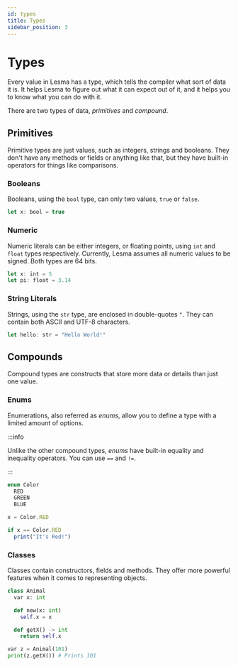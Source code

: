 ```yaml
---
id: types
title: Types
sidebar_position: 3
---
```


# Types

Every value in Lesma has a type, which tells the compiler what sort of data it is.
It helps Lesma to figure out what it can expect out of it, and it helps you to know what you can do with it.

There are two types of data, _primitives_ and _compound_.

## Primitives

Primitive types are just values, such as integers, strings and booleans.
They don't have any methods or fields or anything like that, but they have built-in operators
for things like comparisons.

### Booleans

Booleans, using the `bool` type, can only two values, `true` or `false`.

```js
let x: bool = true
```

### Numeric

Numeric literals can be either integers, or floating points, using `int` and `float` types respectively. Currently, Lesma assumes all numeric values to be signed. Both types are 64 bits.

```js
let x: int = 5
let pi: float = 3.14
```

### String Literals

Strings, using the `str` type, are enclosed in double-quotes `"`. They can contain both ASCII and UTF-8 characters.

```js
let hello: str = "Hello World!"
```

## Compounds

Compound types are constructs that store more data or details than just one value.

### Enums

Enumerations, also referred as _enums_, allow you to define a type with a limited amount of options.

:::info

Unlike the other compound types, _enums_ have built-in equality and inequality operators.
You can use `==` and `!=`.

:::

```js
enum Color
  RED
  GREEN
  BLUE

x = Color.RED

if x == Color.RED
  print("It's Red!")
```

### Classes

Classes contain constructors, fields and methods. They offer more powerful features when it comes to representing objects.

```python
class Animal
  var x: int

  def new(x: int)
    self.x = x

  def getX() -> int
    return self.x

var z = Animal(101)
print(z.getX()) # Prints 101
```